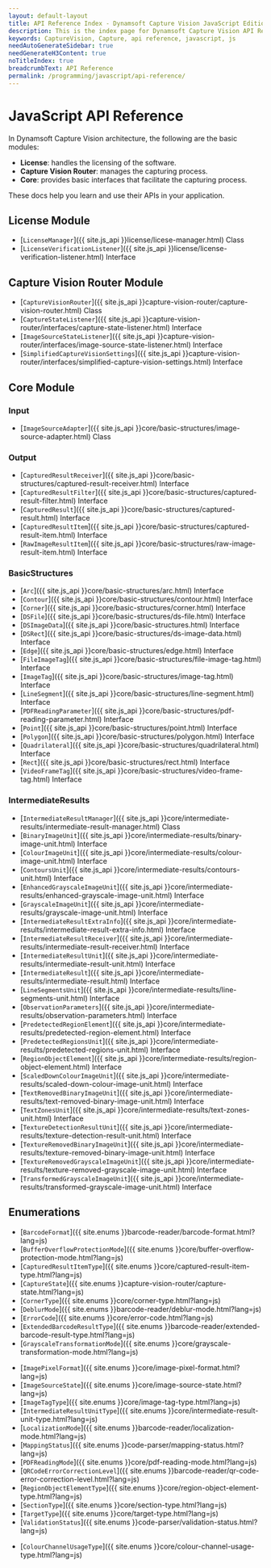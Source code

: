 ```yaml
---
layout: default-layout
title: API Reference Index - Dynamsoft Capture Vision JavaScript Edition
description: This is the index page for Dynamsoft Capture Vision API Reference
keywords: CaptureVision, Capture, api reference, javascript, js
needAutoGenerateSidebar: true
needGenerateH3Content: true
noTitleIndex: true
breadcrumbText: API Reference
permalink: /programming/javascript/api-reference/
---
```


# JavaScript API Reference

In Dynamsoft Capture Vision architecture, the following are the basic modules:

* **License**: handles the licensing of the software.
* **Capture Vision Router**: manages the capturing process.
* **Core**: provides basic interfaces that facilitate the capturing process.

These docs help you learn and use their APIs in your application.

## License Module

- [`LicenseManager`]({{ site.js_api }}license/licese-manager.html) Class
- [`LicenseVerificationListener`]({{ site.js_api }}license/license-verification-listener.html) Interface

## Capture Vision Router Module

- [`CaptureVisionRouter`]({{ site.js_api }}capture-vision-router/capture-vision-router.html) Class
- [`CaptureStateListener`]({{ site.js_api }}capture-vision-router/interfaces/capture-state-listener.html) Interface
- [`ImageSourceStateListener`]({{ site.js_api }}capture-vision-router/interfaces/image-source-state-listener.html) Interface
- [`SimplifiedCaptureVisionSettings`]({{ site.js_api }}capture-vision-router/interfaces/simplified-capture-vision-settings.html) Interface

## Core Module

### Input

- [`ImageSourceAdapter`]({{ site.js_api }}core/basic-structures/image-source-adapter.html) Class

### Output

- [`CapturedResultReceiver`]({{ site.js_api }}core/basic-structures/captured-result-receiver.html) Interface
- [`CapturedResultFilter`]({{ site.js_api }}core/basic-structures/captured-result-filter.html) Interface
- [`CapturedResult`]({{ site.js_api }}core/basic-structures/captured-result.html) Interface
- [`CapturedResultItem`]({{ site.js_api }}core/basic-structures/captured-result-item.html) Interface
- [`RawImageResultItem`]({{ site.js_api }}core/basic-structures/raw-image-result-item.html) Interface

### BasicStructures

- [`Arc`]({{ site.js_api }}core/basic-structures/arc.html) Interface
- [`Contour`]({{ site.js_api }}core/basic-structures/contour.html) Interface
- [`Corner`]({{ site.js_api }}core/basic-structures/corner.html) Interface
- [`DSFile`]({{ site.js_api }}core/basic-structures/ds-file.html) Interface
- [`DSImageData`]({{ site.js_api }}core/basic-structures.html) Interface
- [`DSRect`]({{ site.js_api }}core/basic-structures/ds-image-data.html) Interface
- [`Edge`]({{ site.js_api }}core/basic-structures/edge.html) Interface
- [`FileImageTag`]({{ site.js_api }}core/basic-structures/file-image-tag.html) Interface
- [`ImageTag`]({{ site.js_api }}core/basic-structures/image-tag.html) Interface
- [`LineSegment`]({{ site.js_api }}core/basic-structures/line-segment.html) Interface
- [`PDFReadingParameter`]({{ site.js_api }}core/basic-structures/pdf-reading-parameter.html) Interface
- [`Point`]({{ site.js_api }}core/basic-structures/point.html) Interface
- [`Polygon`]({{ site.js_api }}core/basic-structures/polygon.html) Interface
- [`Quadrilateral`]({{ site.js_api }}core/basic-structures/quadrilateral.html) Interface
- [`Rect`]({{ site.js_api }}core/basic-structures/rect.html) Interface
- [`VideoFrameTag`]({{ site.js_api }}core/basic-structures/video-frame-tag.html) Interface

### IntermediateResults

- [`IntermediateResultManager`]({{ site.js_api }}core/intermediate-results/intermediate-result-manager.html) Class
- [`BinaryImageUnit`]({{ site.js_api }}core/intermediate-results/binary-image-unit.html) Interface
- [`ColourImageUnit`]({{ site.js_api }}core/intermediate-results/colour-image-unit.html) Interface
- [`ContoursUnit`]({{ site.js_api }}core/intermediate-results/contours-unit.html) Interface
- [`EnhancedGrayscaleImageUnit`]({{ site.js_api }}core/intermediate-results/enhanced-grayscale-image-unit.html) Interface
- [`GrayscaleImageUnit`]({{ site.js_api }}core/intermediate-results/grayscale-image-unit.html) Interface
- [`IntermediateResultExtraInfo`]({{ site.js_api }}core/intermediate-results/intermediate-result-extra-info.html) Interface
- [`IntermediateResultReceiver`]({{ site.js_api }}core/intermediate-results/intermediate-result-receiver.html) Interface
- [`IntermediateResultUnit`]({{ site.js_api }}core/intermediate-results/intermediate-result-unit.html) Interface
- [`IntermediateResult`]({{ site.js_api }}core/intermediate-results/intermediate-result.html) Interface
- [`LineSegmentsUnit`]({{ site.js_api }}core/intermediate-results/line-segments-unit.html) Interface
- [`ObservationParameters`]({{ site.js_api }}core/intermediate-results/observation-parameters.html) Interface
- [`PredetectedRegionElement`]({{ site.js_api }}core/intermediate-results/predetected-region-element.html) Interface
- [`PredetectedRegionsUnit`]({{ site.js_api }}core/intermediate-results/predetected-regions-unit.html) Interface
- [`RegionObjectElement`]({{ site.js_api }}core/intermediate-results/region-object-element.html) Interface
- [`ScaledDownColourImageUnit`]({{ site.js_api }}core/intermediate-results/scaled-down-colour-image-unit.html) Interface
- [`TextRemovedBinaryImageUnit`]({{ site.js_api }}core/intermediate-results/text-removed-binary-image-unit.html) Interface
- [`TextZonesUnit`]({{ site.js_api }}core/intermediate-results/text-zones-unit.html) Interface
- [`TextureDetectionResultUnit`]({{ site.js_api }}core/intermediate-results/texture-detection-result-unit.html) Interface
- [`TextureRemovedBinaryImageUnit`]({{ site.js_api }}core/intermediate-results/texture-removed-binary-image-unit.html) Interface
- [`TextureRemovedGrayscaleImageUnit`]({{ site.js_api }}core/intermediate-results/texture-removed-grayscale-image-unit.html) Interface
- [`TransformedGrayscaleImageUnit`]({{ site.js_api }}core/intermediate-results/transformed-grayscale-image-unit.html) Interface


## Enumerations

- [`BarcodeFormat`]({{ site.enums }}barcode-reader/barcode-format.html?lang=js)
- [`BufferOverflowProtectionMode`]({{ site.enums }}core/buffer-overflow-protection-mode.html?lang=js)
- [`CapturedResultItemType`]({{ site.enums }}core/captured-result-item-type.html?lang=js)
- [`CaptureState`]({{ site.enums }}capture-vision-router/capture-state.html?lang=js)
- [`CornerType`]({{ site.enums }}core/corner-type.html?lang=js)  
- [`DeblurMode`]({{ site.enums }}barcode-reader/deblur-mode.html?lang=js)
- [`ErrorCode`]({{ site.enums }}core/error-code.html?lang=js)
- [`ExtendedBarcodeResultType`]({{ site.enums }}barcode-reader/extended-barcode-result-type.html?lang=js)
- [`GrayscaleTransformationMode`]({{ site.enums }}core/grayscale-transformation-mode.html?lang=js)
<!--- [`image-capture-distance-mode`]({{ site.enums }}core/image-capture-distance-mode.html?lang=js)-->
- [`ImagePixelFormat`]({{ site.enums }}core/image-pixel-format.html?lang=js)
- [`ImageSourceState`]({{ site.enums }}core/image-source-state.html?lang=js)
- [`ImageTagType`]({{ site.enums }}core/image-tag-type.html?lang=js)
- [`IntermediateResultUnitType`]({{ site.enums }}core/intermediate-result-unit-type.html?lang=js)
- [`LocalizationMode`]({{ site.enums }}barcode-reader/localization-mode.html?lang=js)
- [`MappingStatus`]({{ site.enums }}code-parser/mapping-status.html?lang=js)
- [`PDFReadingMode`]({{ site.enums }}core/pdf-reading-mode.html?lang=js)
- [`QRCodeErrorCorrectionLevel`]({{ site.enums }}barcode-reader/qr-code-error-correction-level.html?lang=js)
- [`RegionObjectElementType`]({{ site.enums }}core/region-object-element-type.html?lang=js)
- [`SectionType`]({{ site.enums }}core/section-type.html?lang=js)
- [`TargetType`]({{ site.enums }}core/target-type.html?lang=js)
- [`ValidationStatus`]({{ site.enums }}code-parser/validation-status.html?lang=js)
<!--- [`video-frame-quality.html`]({{ site.enums }}core/video-frame-quality.html?lang=js)-->
- [`ColourChannelUsageType`]({{ site.enums }}core/colour-channel-usage-type.html?lang=js)